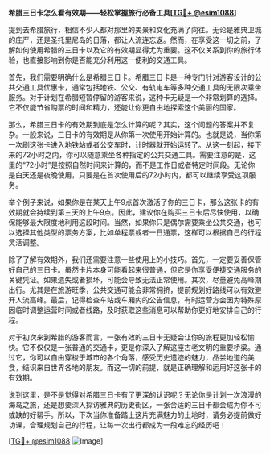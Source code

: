 **希腊三日卡怎么看有效期——轻松掌握旅行必备工具[[TG💪+ @esim1088](https://t.me/s/esim1088)]**

提到去希腊旅行，相信不少人都对那里的美景和文化充满了向往。无论是雅典卫城的庄严，还是圣托里尼岛的日落，都让人流连忘返。然而，在享受这一切之前，了解如何使用希腊的三日卡以及它的有效期显得尤为重要。这不仅关系到你的旅行体验，也直接影响到你是否能充分利用这一便利的交通工具。

首先，我们需要明确什么是希腊三日卡。希腊三日卡是一种专门针对游客设计的公共交通工具优惠卡，通常包括地铁、公交、有轨电车等多种交通工具的无限次乘坐服务。对于计划在希腊短暂停留的游客来说，这种卡无疑是一个非常划算的选择。它不仅能节省购票的时间和精力，还能让你更自由地探索这个美丽的国家。

那么，希腊三日卡的有效期到底是怎么计算的呢？其实，这个问题的答案并不复杂。一般来说，三日卡的有效期是从你第一次使用开始计算的。也就是说，当你第一次刷这张卡进入地铁站或者公交车时，计时器就开始运转了。从这一刻起，接下来的72小时之内，你可以随意乘坐各种指定的公共交通工具。需要注意的是，这里的“72小时”是按照自然时间来计算的，而不是工作日或者特定时间段。无论你是白天还是夜晚使用，只要是在首次使用后的72小时内，都可以继续享受这项服务。

举个例子来说，如果你是在某天上午9点首次激活了你的三日卡，那么这张卡的有效期就会持续到第三天的上午9点。因此，建议你在购买三日卡后尽快使用，以确保能够最大限度地利用这段时间。当然，如果你只是偶尔需要乘坐公共交通，也可以选择其他类型的票务方案，比如单程票或者一日通票，这样可以根据自己的行程灵活调整。

除了了解有效期外，我们还需要注意一些使用上的小技巧。首先，一定要妥善保管好自己的三日卡。虽然卡片本身可能看起来很普通，但它是你享受便捷交通服务的关键凭证。如果遗失或者损坏，可能会导致无法正常使用。其次，尽量避免高峰期出行。尤其是在旅游旺季，公共交通可能会非常拥挤，提前规划好路线可以有效避开人流高峰。最后，记得检查车站或车厢内的公告信息，有时运营方会因为特殊原因临时调整运营时间或者线路，及时获取这些消息可以帮助你更好地安排自己的行程。

对于初次来到希腊的游客而言，一张有效的三日卡无疑会让你的旅程更加轻松愉快。它不仅仅是一张普通的交通卡，更是你深入了解这座古老文明的重要桥梁。通过它，你可以自由穿梭于城市的各个角落，感受历史遗迹的魅力，品尝地道的美食，结识来自世界各地的朋友。而这一切的前提，就是正确理解和运用好这张卡的有效期。

说到这里，是不是觉得对希腊三日卡有了更深的认识呢？无论你是计划一次浪漫的海岛之旅，还是想要深入探访雅典的历史街区，一张合适的三日卡都会成为你不可或缺的好帮手。所以，下次当你准备踏上这片充满魅力的土地时，请务必提前做好功课，合理规划自己的行程，让每一次出行都成为一段难忘的经历吧！

[[TG💪+ @esim1088](https://t.me/s/esim1088) ![Image](https://i.postimg.cc/4NQfJmqS/Snipaste-2025-05-13-00-14-12.png)]